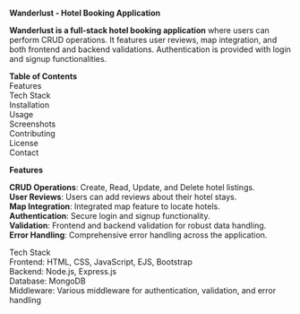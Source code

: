 **Wanderlust - Hotel Booking Application** 

**Wanderlust is a full-stack hotel booking application** where users can perform CRUD operations. It features user reviews, map integration, and both frontend and backend validations. Authentication is provided with login and signup functionalities.

**Table of Contents**<br/>
Features <br/>
Tech Stack <br/>
Installation<br/>
Usage<br/>
Screenshots<br/>
Contributing<br/>
License<br/>
Contact<br/>

**Features**<br/>

**CRUD Operations**: Create, Read, Update, and Delete hotel listings.<br/>
**User Reviews**: Users can add reviews about their hotel stays.<br/>
**Map Integration**: Integrated map feature to locate hotels.<br/>
**Authentication**: Secure login and signup functionality.<br/>
**Validation**: Frontend and backend validation for robust data handling.<br/>
**Error Handling**: Comprehensive error handling across the application.<br/>

Tech Stack<br/>
Frontend: HTML, CSS, JavaScript, EJS, Bootstrap<br/>
Backend: Node.js, Express.js<br/>
Database: MongoDB<br/>
Middleware: Various middleware for authentication, validation, and error handling<br/>
